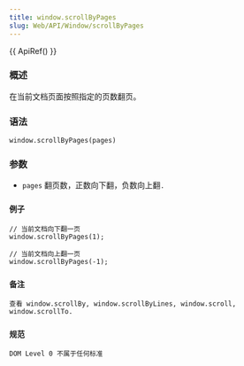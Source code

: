 ```yaml
---
title: window.scrollByPages
slug: Web/API/Window/scrollByPages
---
```

{{ ApiRef() }}

### 概述

在当前文档页面按照指定的页数翻页。

### 语法

```plain
window.scrollByPages(pages)
```

### 参数

- `pages` 翻页数，正数向下翻，负数向上翻`.`

### `例子`

```plain
// 当前文档向下翻一页
window.scrollByPages(1);

// 当前文档向上翻一页
window.scrollByPages(-1);
```

### `备注`

`查看 window.scrollBy, window.scrollByLines, window.scroll, window.scrollTo.`

### `规范`

`DOM Level 0 不属于任何标准`
